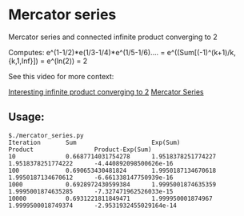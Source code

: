 # Mercator series
Mercator series and connected infinite product converging to 2

Computes: e^(1-1/2)\*e(1/3-1/4)\*e^(1/5-1/6).... = e^((Sum[(-1)^(k+1)/k,{k,1,Inf}]) = e^(ln(2)) = 2

See this video for more context:

[Interesting infinite product converging to 2](https://www.youtube.com/watch?v=lj65p3U3So8)
[Mercator Series](https://en.wikipedia.org/wiki/Mercator_series)

## Usage:
```
$./mercator_series.py
Iteration       Sum                     Exp(Sum)                Product                 Product-Exp(Sum)
10              0.6687714031754278      1.9518378251774227      1.9518378251774222      -4.440892098500626e-16
100             0.690653430481824       1.9950187134670618      1.9950187134670612      -6.661338147750939e-16
1000            0.6928972430599384      1.9995001874635359      1.9995001874635285      -7.327471962526033e-15
10000           0.6931221811849471      1.999950001874967       1.9999500018749374      -2.9531932455029164e-14
```

